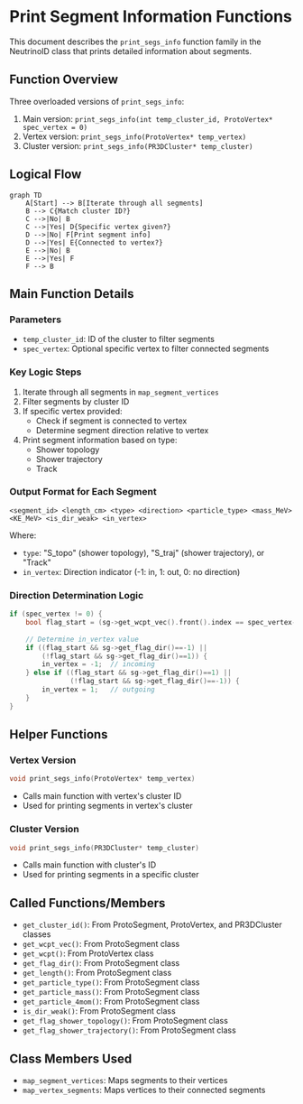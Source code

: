 # Print Segment Information Functions

This document describes the `print_segs_info` function family in the NeutrinoID class that prints detailed information about segments.

## Function Overview

Three overloaded versions of `print_segs_info`:
1. Main version: `print_segs_info(int temp_cluster_id, ProtoVertex* spec_vertex = 0)`
2. Vertex version: `print_segs_info(ProtoVertex* temp_vertex)`
3. Cluster version: `print_segs_info(PR3DCluster* temp_cluster)`

## Logical Flow

```mermaid
graph TD
    A[Start] --> B[Iterate through all segments]
    B --> C{Match cluster ID?}
    C -->|No| B
    C -->|Yes| D{Specific vertex given?}
    D -->|No| F[Print segment info]
    D -->|Yes| E{Connected to vertex?}
    E -->|No| B
    E -->|Yes| F
    F --> B
```

## Main Function Details

### Parameters
- `temp_cluster_id`: ID of the cluster to filter segments
- `spec_vertex`: Optional specific vertex to filter connected segments

### Key Logic Steps
1. Iterate through all segments in `map_segment_vertices`
2. Filter segments by cluster ID
3. If specific vertex provided:
   - Check if segment is connected to vertex
   - Determine segment direction relative to vertex
4. Print segment information based on type:
   - Shower topology
   - Shower trajectory
   - Track

### Output Format for Each Segment
```
<segment_id> <length_cm> <type> <direction> <particle_type> <mass_MeV> <KE_MeV> <is_dir_weak> <in_vertex>
```

Where:
- `type`: "S_topo" (shower topology), "S_traj" (shower trajectory), or "Track"
- `in_vertex`: Direction indicator (-1: in, 1: out, 0: no direction)

### Direction Determination Logic
```cpp
if (spec_vertex != 0) {
    bool flag_start = (sg->get_wcpt_vec().front().index == spec_vertex->get_wcpt().index);
    
    // Determine in_vertex value
    if ((flag_start && sg->get_flag_dir()==-1) || 
        (!flag_start && sg->get_flag_dir()==1)) {
        in_vertex = -1;  // incoming
    } else if ((flag_start && sg->get_flag_dir()==1) || 
               (!flag_start && sg->get_flag_dir()==-1)) {
        in_vertex = 1;   // outgoing
    }
}
```

## Helper Functions

### Vertex Version
```cpp
void print_segs_info(ProtoVertex* temp_vertex)
```
- Calls main function with vertex's cluster ID
- Used for printing segments in vertex's cluster

### Cluster Version
```cpp
void print_segs_info(PR3DCluster* temp_cluster)
```
- Calls main function with cluster's ID
- Used for printing segments in a specific cluster

## Called Functions/Members
- `get_cluster_id()`: From ProtoSegment, ProtoVertex, and PR3DCluster classes
- `get_wcpt_vec()`: From ProtoSegment class
- `get_wcpt()`: From ProtoVertex class
- `get_flag_dir()`: From ProtoSegment class
- `get_length()`: From ProtoSegment class
- `get_particle_type()`: From ProtoSegment class
- `get_particle_mass()`: From ProtoSegment class
- `get_particle_4mom()`: From ProtoSegment class
- `is_dir_weak()`: From ProtoSegment class
- `get_flag_shower_topology()`: From ProtoSegment class
- `get_flag_shower_trajectory()`: From ProtoSegment class

## Class Members Used
- `map_segment_vertices`: Maps segments to their vertices
- `map_vertex_segments`: Maps vertices to their connected segments
